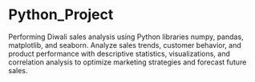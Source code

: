 # Python_Project
Performing Diwali sales analysis using Python libraries numpy, pandas, matplotlib, and seaborn. Analyze sales trends, customer behavior, and product performance with descriptive statistics, visualizations, and correlation analysis to optimize marketing strategies and forecast future sales.
